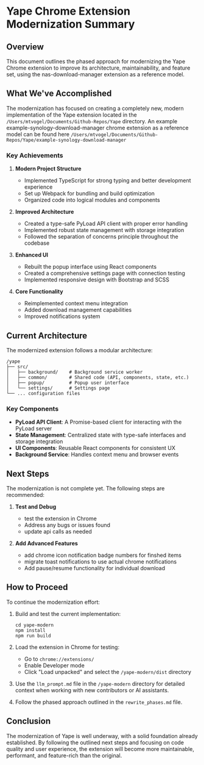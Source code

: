 # Yape Chrome Extension Modernization Summary

## Overview

This document outlines the phased approach for modernizing the Yape Chrome extension to improve its architecture, maintainability, and feature set, using the nas-download-manager extension as a reference model.

## What We've Accomplished

The modernization has focused on creating a completely new, modern implementation of the Yape extension located in the `/Users/mtvogel/Documents/Github-Repos/Yape` directory. An example example-synology-download-manager chrome extension as a reference model can be found here `/Users/mtvogel/Documents/Github-Repos/Yape/example-synology-download-manager`

### Key Achievements

1. **Modern Project Structure**
   - Implemented TypeScript for strong typing and better development experience
   - Set up Webpack for bundling and build optimization
   - Organized code into logical modules and components

2. **Improved Architecture**
   - Created a type-safe PyLoad API client with proper error handling
   - Implemented robust state management with storage integration
   - Followed the separation of concerns principle throughout the codebase

3. **Enhanced UI**
   - Rebuilt the popup interface using React components
   - Created a comprehensive settings page with connection testing
   - Implemented responsive design with Bootstrap and SCSS

4. **Core Functionality**
   - Reimplemented context menu integration
   - Added download management capabilities
   - Improved notifications system

## Current Architecture

The modernized extension follows a modular architecture:

```
/yape
├── src/
│   ├── background/    # Background service worker
│   ├── common/        # Shared code (API, components, state, etc.)
│   ├── popup/         # Popup user interface
│   └── settings/      # Settings page
└── ... configuration files
```

### Key Components

- **PyLoad API Client**: A Promise-based client for interacting with the PyLoad server
- **State Management**: Centralized state with type-safe interfaces and storage integration
- **UI Components**: Reusable React components for consistent UX
- **Background Service**: Handles context menu and browser events

## Next Steps

The modernization is not complete yet. The following steps are recommended:

1. **Test and Debug**
   - test the extension in Chrome
   - Address any bugs or issues found
   - update api calls as needed

2. **Add Advanced Features**
   - add chrome icon notification badge numbers for finshed items
   - migrate toast notifications to use actual chrome notifications
   - Add pause/resume functionality for individual download

## How to Proceed

To continue the modernization effort:

1. Build and test the current implementation:
   ```
   cd yape-modern
   npm install
   npm run build
   ```

2. Load the extension in Chrome for testing:
   - Go to `chrome://extensions/`
   - Enable Developer mode
   - Click "Load unpacked" and select the `/yape-modern/dist` directory

3. Use the `llm_prompt.md` file in the `/yape-modern` directory for detailed context when working with new contributors or AI assistants.

4. Follow the phased approach outlined in the `rewrite_phases.md` file.

## Conclusion

The modernization of Yape is well underway, with a solid foundation already established. By following the outlined next steps and focusing on code quality and user experience, the extension will become more maintainable, performant, and feature-rich than the original.
